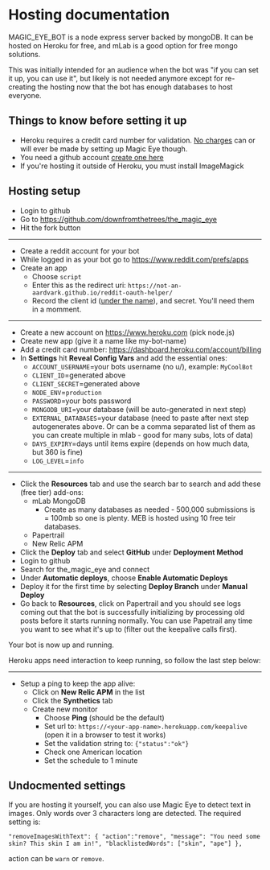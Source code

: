 
# Hosting documentation

MAGIC_EYE_BOT is a node express server backed by mongoDB. It can be hosted on Heroku for free, and mLab is a good option for free mongo solutions.

This was initially intended for an audience when the bot was "if you can set it up, you can use it", but likely is not needed anymore except for re-creating the hosting now that the bot has enough databases to host everyone.

## Things to know before setting it up

* Heroku requires a credit card number for validation. [No charges](https://devcenter.heroku.com/articles/free-dyno-hours#free-dyno-hour-pool) can or will ever be made by setting up Magic Eye though.
* You need a github account [create one here](http://github.com/)
* If you're hosting it outside of Heroku, you must install ImageMagick

## Hosting setup

* Login to github
* Go to https://github.com/downfromthetrees/the_magic_eye
* Hit the fork button
----
* Create a reddit account for your bot
* While logged in as your bot go to https://www.reddit.com/prefs/apps
* Create an app
   * Choose `script`
   * Enter this as the redirect uri: `https://not-an-aardvark.github.io/reddit-oauth-helper/`
   * Record the client id ([under the name](https://i.imgur.com/dcl8EY8.png)), and secret. You'll need them in a momment.
----
* Create a new account on https://www.heroku.com (pick node.js)
* Create new app (give it a name like my-bot-name)
* Add a credit card number: https://dashboard.heroku.com/account/billing
* In **Settings** hit **Reveal Config Vars** and add the essential ones:
    * `ACCOUNT_USERNAME`=your bots username (no u/), example: `MyCoolBot`
    * `CLIENT_ID`=generated above
    * `CLIENT_SECRET`=generated above
    * `NODE_ENV`=`production`
    * `PASSWORD`=your bots password    
    * `MONGODB_URI`=your database (will be auto-generated in next step)
    * `EXTERNAL_DATABASES`=your database (need to paste after next step autogenerates above. Or can be a comma separated list of them as you can create multiple in mlab - good for many subs, lots of data)
    * `DAYS_EXPIRY`=days until items expire (depends on how much data, but 360 is fine)
    * `LOG_LEVEL`=`info`
----
* Click the **Resources** tab and use the search bar to search and add these (free tier) add-ons:
	* mLab MongoDB
        * Create as many databases as needed - 500,000 submissions is = 100mb so one is plenty. MEB is hosted using 10 free teir databases.
	* Papertrail 
	* New Relic APM
* Click the **Deploy** tab and select **GitHub** under **Deployment Method**
* Login to github
* Search for the_magic_eye and connect
* Under **Automatic deploys**, choose **Enable Automatic Deploys**
* Deploy it for the first time by selecting **Deploy Branch** under **Manual Deploy**
* Go back to **Resources**, click on Papertrail and you should see logs coming out that the bot is successfully initializing by processing old posts before it starts running normally. You can use Papetrail any time you want to see what it's up to (filter out the keepalive calls first).

Your bot is now up and running.

Heroku apps need interaction to keep running, so follow the last step below:

----
* Setup a ping to keep the app alive: 
    * Click on **New Relic APM** in the list
	* Click the **Synthetics** tab
	* Create new monitor
        * Choose **Ping** (should be the default)
        * Set url to: `https://<your-app-name>.herokuapp.com/keepalive` (open it in a browser to test it works)
        * Set the validation string to: `{"status":"ok"}`
        * Check one American location
        * Set the schedule to 1 minute



## Undocmented settings

If you are hosting it yourself, you can also use Magic Eye to detect text in images. Only words over 3 characters long are detected. The required setting is:

`
    "removeImagesWithText": {
           "action":"remove",
           "message": "You need some skin? This skin I am in!",
           "blacklistedWords": ["skin", "ape"]
    },
`

action can be `warn` or `remove`.